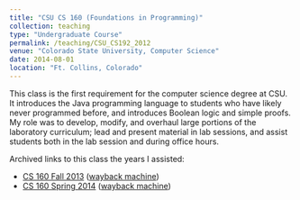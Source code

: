 ```yaml
---
title: "CSU CS 160 (Foundations in Programming)"
collection: teaching
type: "Undergraduate Course"
permalink: /teaching/CSU_CS192_2012
venue: "Colorado State University, Computer Science"
date: 2014-08-01
location: "Ft. Collins, Colorado"
---
```


This class is the first requirement for the computer science degree at CSU.
It introduces the Java programming language to students who have likely never programmed before, and introduces Boolean logic and simple proofs.
My role was to develop, modify, and overhaul large portions of the laboratory curriculum; lead and present material in lab sessions, and assist students both in the lab session and during office hours.

Archived links to this class the years I assisted:
* [CS 160 Fall 2013](https://www.cs.colostate.edu/~cs160/.Fall13/)  ([wayback machine](https://web.archive.org/web/20131211180833/https://www.cs.colostate.edu/~cs160/.Fall13/))
* [CS 160 Spring 2014](https://www.cs.colostate.edu/~cs160/.Spring14/) ([wayback machine](https://web.archive.org/web/20141013005616/https://www.cs.colostate.edu/~cs160/.Spring14/))
